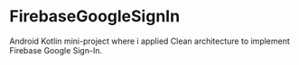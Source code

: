 # FirebaseGoogleSignIn
Android Kotlin mini-project where i applied Clean architecture to implement Firebase Google Sign-In.

